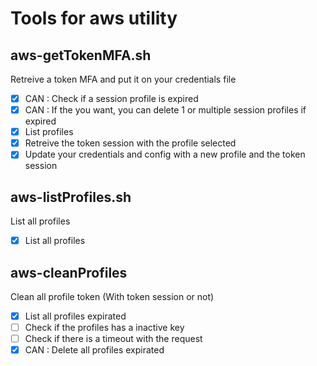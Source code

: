 # Tools for aws utility

## aws-getTokenMFA.sh
Retreive a token MFA and put it on your credentials file 
- [X] CAN : Check if a session profile is expired
- [X] CAN : If the you want, you can delete 1 or multiple session profiles if expired
- [X] List profiles
- [X] Retreive the token session with the profile selected
- [X] Update your credentials and config with a new profile and the token session

## aws-listProfiles.sh
List all profiles
- [X] List all profiles

## aws-cleanProfiles
Clean all profile token (With token session or not)
- [X] List all profiles expirated
- [ ] Check if the profiles has a inactive key
- [ ] Check if there is a timeout with the request
- [X] CAN : Delete all profiles expirated
